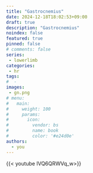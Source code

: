 ```yaml
---
title: "Gastrocnemius"
date: 2024-12-18T18:02:53+09:00
draft: true
description: "Gastrocnemius"
noindex: false
featured: true
pinned: false
# comments: false
series:
 - lowerlimb
categories:
 - hr
tags:
#  - 
images:
 - gn.png
# menu:
#   main:
#     weight: 100
#     params:
#       icon:
#         vendor: bs
#         name: book
#         color: '#e24d0e'
authors:
  - you
---
```


{{< youtube IVQ6QRWVq_w>}}

